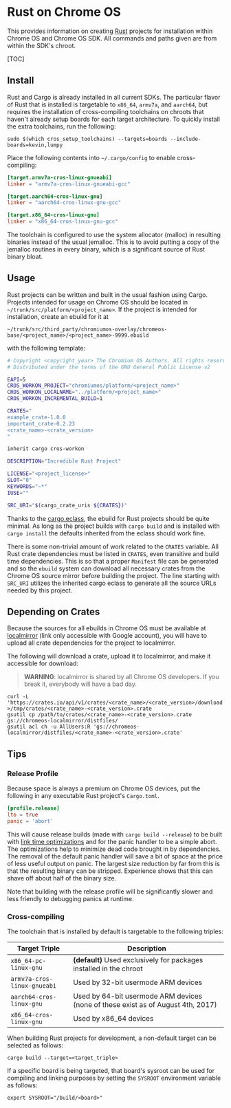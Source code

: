 # Rust on Chrome OS

This provides information on creating [Rust] projects for installation within Chrome OS and Chrome
OS SDK. All commands and paths given are from within the SDK's chroot.

[TOC]

## Install

Rust and Cargo is already installed in all current SDKs. The particular flavor of Rust that is
installed is targetable to `x86_64`, `armv7a`, and `aarch64`, but requires the installation of
cross-compiling toolchains on chroots that haven't already setup boards for each target
architecture. To quickly install the extra toolchains, run the following:

```shell
sudo $(which cros_setup_toolchains) --targets=boards --include-boards=kevin,lumpy
```

Place the following contents into `~/.cargo/config` to enable cross-compiling:

```toml
[target.armv7a-cros-linux-gnueabi]
linker = "armv7a-cros-linux-gnueabi-gcc"

[target.aarch64-cros-linux-gnu]
linker = "aarch64-cros-linux-gnu-gcc"

[target.x86_64-cros-linux-gnu]
linker = "x86_64-cros-linux-gnu-gcc"
```

The toolchain is configured to use the system allocator (malloc) in resulting binaries instead of
the usual jemalloc. This is to avoid putting a copy of the jemalloc routines in every binary, which
is a significant source of Rust binary bloat.

## Usage

Rust projects can be written and built in the usual fashion using Cargo. Projects intended for usage
on Chrome OS should be located in `~/trunk/src/platform/<project_name>`. If the project is intended
for installation, create an ebuild for it at

`~/trunk/src/third_party/chromiumos-overlay/chromeos-base/<project_name>/<project_name>-9999.ebuild`

with the following template:


```bash
# Copyright <copyright_year> The Chromium OS Authors. All rights reserved.
# Distributed under the terms of the GNU General Public License v2

EAPI=5
CROS_WORKON_PROJECT="chromiumos/platform/<project_name>"
CROS_WORKON_LOCALNAME="../platform/<project_name>"
CROS_WORKON_INCREMENTAL_BUILD=1

CRATES="
example_crate-1.0.0
important_crate-0.2.23
<crate_name>-<crate_version>
"

inherit cargo cros-workon

DESCRIPTION="Incredible Rust Project"

LICENSE="<project_license>"
SLOT="0"
KEYWORDS="~*"
IUSE=""

SRC_URI="$(cargo_crate_uris ${CRATES})"
```

Thanks to the [cargo.eclass], the ebuild for Rust projects should be quite minimal. As long as the
project builds with `cargo build` and is installed with `cargo install` the defaults inherited from
the eclass should work fine.

There is some non-trivial amount of work related to the `CRATES` variable. All Rust crate
dependencies must be listed in `CRATES`, even transitive and build time dependencies. This is so
that a proper `Manifest` file can be generated and so the `ebuild` system can download all necessary
crates from the Chrome OS source mirror before building the project. The line starting with
`SRC_URI` utilizes the inherited cargo eclass to generate all the source URLs needed by this
project.

## Depending on Crates

Because the sources for all ebuilds in Chrome OS must be available at [localmirror] (link only
accessible with Google account), you will have to upload all crate dependencies for the project to
localmirror.

The following will download a crate, upload it to localmirror, and make it accessible for download:

> **WARNING**: localmirror is shared by all Chrome OS developers. If you break it, everybody will have a bad day.

```shell
curl -L 'https://crates.io/api/v1/crates/<crate_name>/<crate_version>/download' >/tmp/crates/<crate_name>-<crate_version>.crate
gsutil cp /path/to/crates/<crate_name>-<crate_version>.crate gs://chromeos-localmirror/distfiles/
gsutil acl ch -u AllUsers:R 'gs://chromeos-localmirror/distfiles/<crate_name>-<crate_version>.crate'
```

## Tips

### Release Profile

Because space is always a premium on Chrome OS devices, put the following in any executable Rust
project's `Cargo.toml`.

```toml
[profile.release]
lto = true
panic = 'abort'
```

This will cause release builds (made with `cargo build --release`) to be built with [link time
optimizations] and for the panic handler to be a simple abort. The optimizations help to minimize
dead code brought in by dependencies. The removal of the default panic handler will save a bit of
space at the price of less useful output on panic. The largest size reduction by far from this is
that the resulting binary can be stripped. Experience shows that this can shave off about half of
the binary size.

Note that building with the release profile will be significantly slower and less friendly to
debugging panics at runtime.

### Cross-compiling

The toolchain that is installed by default is targetable to the following triples:

| Target Triple               | Description                                                                      |
|-----------------------------|----------------------------------------------------------------------------------|
| `x86_64-pc-linux-gnu`       | **(default)** Used exclusively for packages installed in the chroot              |
| `armv7a-cros-linux-gnueabi` | Used by 32-bit usermode ARM devices                                              |
| `aarch64-cros-linux-gnu`    | Used by 64-bit usermode ARM devices (none of these exist as of August 4th, 2017) |
| `x86_64-cros-linux-gnu`     | Used by x86_64 devices                                                           |

When building Rust projects for development, a non-default target can be selected as follows:

```shell
cargo build --target=<target_triple>
```

If a specific board is being targeted, that board's sysroot can be used for compiling and linking
purposes by setting the `SYSROOT` environment variable as follows:

```shell
export SYSROOT="/build/<board>"
```

[Rust]: https://www.rust-lang.org
[Cargo]: https://crates.io/
[cargo.eclass]: https://chromium.googlesource.com/chromiumos/overlays/portage-stable/+/master/eclass/cargo.eclass
[localmirror]: go/localmirror
[link time optimizations]: https://en.wikipedia.org/wiki/Interprocedural_optimization
